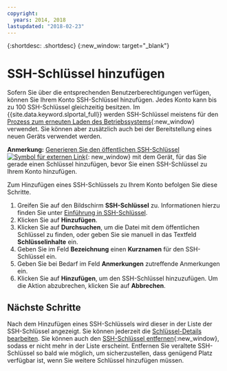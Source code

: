 ```yaml
---
copyright:
  years: 2014, 2018
lastupdated: "2018-02-23"
---
```


{:shortdesc: .shortdesc}
{:new_window: target="_blank"}

# SSH-Schlüssel hinzufügen

Sofern Sie über die entsprechenden Benutzerberechtigungen verfügen, können Sie Ihrem Konto SSH-Schlüssel hinzufügen. Jedes Konto kann bis zu 100 SSH-Schlüssel gleichzeitig besitzen. Im {{site.data.keyword.slportal_full}} werden SSH-Schlüssel meistens für den [Prozess zum erneuten Laden des Betriebssystems](../software/vsi_reload_os.html){:new_window} verwendet. Sie können aber zusätzlich auch bei der Bereitstellung eines neuen Geräts verwendet werden. 

**Anmerkung:** [Generieren Sie den öffentlichen SSH-Schlüssel ![Symbol für externen Link](../../icons/launch-glyph.svg "Symbol für externen Link")](https://help.github.com/articles/generating-ssh-keys){: new_window} mit dem Gerät, für das Sie gerade einen Schlüssel hinzufügen, bevor Sie einen SSH-Schlüssel zu Ihrem Konto hinzufügen. 

Zum Hinzufügen eines SSH-Schlüssels zu Ihrem Konto befolgen Sie diese Schritte.
1. Greifen Sie auf den Bildschirm **SSH-Schlüssel** zu. Informationen hierzu finden Sie unter [Einführung in SSH-Schlüssel](index.html).
2. Klicken Sie auf **Hinzufügen**.
3. Klicken Sie auf **Durchsuchen**, um die Datei mit dem öffentlichen Schlüssel zu finden, oder geben Sie sie manuell in das Textfeld **Schlüsselinhalte** ein.
4. Geben Sie im Feld **Bezeichnung** einen **Kurznamen** für den SSH-Schlüssel ein.
5. Geben Sie bei Bedarf im Feld **Anmerkungen** zutreffende Anmerkungen ein.
6. Klicken Sie auf **Hinzufügen**, um den SSH-Schlüssel hinzuzufügen. Um die Aktion abzubrechen, klicken Sie auf **Abbrechen**.

## Nächste Schritte

Nach dem Hinzufügen eines SSH-Schlüssels wird dieser in der Liste der SSH-Schlüssel angezeigt. 
Sie können jederzeit die [Schlüssel-Details bearbeiten](edit-details-ssh-key.html). Sie können auch den [SSH-Schlüssel entfernen](remove-ssh-key.html){:new_window}, sodass er nicht mehr in der Liste erscheint. Entfernen Sie veraltete SSH-Schlüssel so bald wie möglich, um sicherzustellen, dass genügend Platz verfügbar ist, wenn Sie weitere Schlüssel hinzufügen müssen.
